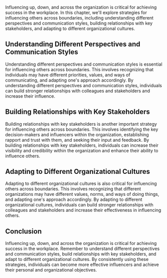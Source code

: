 
Influencing up, down, and across the organization is critical for achieving success in the workplace. In this chapter, we'll explore strategies for influencing others across boundaries, including understanding different perspectives and communication styles, building relationships with key stakeholders, and adapting to different organizational cultures.

Understanding Different Perspectives and Communication Styles
-------------------------------------------------------------

Understanding different perspectives and communication styles is essential for influencing others across boundaries. This involves recognizing that individuals may have different priorities, values, and ways of communicating, and adapting one's approach accordingly. By understanding different perspectives and communication styles, individuals can build stronger relationships with colleagues and stakeholders and increase their influence.

Building Relationships with Key Stakeholders
--------------------------------------------

Building relationships with key stakeholders is another important strategy for influencing others across boundaries. This involves identifying the key decision-makers and influencers within the organization, establishing rapport and trust with them, and seeking their input and feedback. By building relationships with key stakeholders, individuals can increase their visibility and credibility within the organization and enhance their ability to influence others.

Adapting to Different Organizational Cultures
---------------------------------------------

Adapting to different organizational cultures is also critical for influencing others across boundaries. This involves recognizing that different organizations may have different values, norms, and ways of doing things, and adapting one's approach accordingly. By adapting to different organizational cultures, individuals can build stronger relationships with colleagues and stakeholders and increase their effectiveness in influencing others.

Conclusion
----------

Influencing up, down, and across the organization is critical for achieving success in the workplace. Remember to understand different perspectives and communication styles, build relationships with key stakeholders, and adapt to different organizational cultures. By consistently using these strategies, individuals can become more effective influencers and achieve their personal and organizational objectives.
